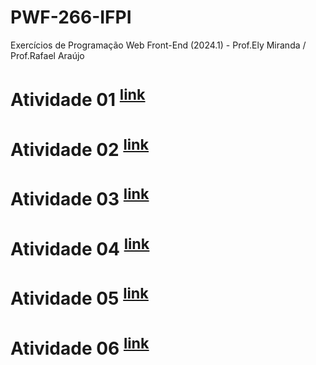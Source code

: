 # PWF-266-IFPI
 Exercícios de Programação Web Front-End (2024.1) - Prof.Ely Miranda / Prof.Rafael Araújo

# Atividade 01 <sup>[link](https://lyankaleu.github.io/PWF-266-IFPI/2024-02-29/index.html)</sup>

# Atividade 02 <sup>[link](https://lyankaleu.github.io/PWF-266-IFPI/2024-03-07/blog-ficcao.html)</sup>

# Atividade 03 <sup>[link](https://lyankaleu.github.io/PWF-266-IFPI/2024-03-14/filmes.html)</sup>

# Atividade 04 <sup>[link](https://lyankaleu.github.io/PWF-266-IFPI/2024-04-11/index.html)</sup>

# Atividade 05 <sup>[link](https://lyankaleu.github.io/PWF-266-IFPI/2024-07-04/index.html)</sup>

# Atividade 06 <sup>[link](https://lyankaleu.github.io/PWF-266-IFPI/2024-08-01/index.html)</sup>
